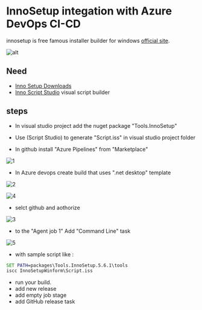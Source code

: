 # InnoSetup integation with Azure DevOps CI-CD
innosetup is free famous installer builder for windows [official site](http://www.jrsoftware.org/).


![alt](https://www.kymoto.org/images/content/logos/isstudio_logo.png)

## Need
- [Inno Setup Downloads](http://www.jrsoftware.org/isdl.php)
- [Inno Script Studio](https://www.kymoto.org/products/inno-script-studio/) visual script builder

## steps
- In visual studio project add the nuget package "Tools.InnoSetup"
- Use (Script Studio) to generate "Script.iss" in visual studio project folder

- In github install "Azure Pipelines" from "Marketplace"


![1](https://user-images.githubusercontent.com/3145143/52985550-a54f8680-33f4-11e9-9ba7-d8acaabf0655.PNG)

- In Azure devops create build that uses ".net desktop" template

![2](https://user-images.githubusercontent.com/3145143/52985576-c4e6af00-33f4-11e9-861d-3b3b52123828.PNG)

![4](https://user-images.githubusercontent.com/3145143/52985594-dc259c80-33f4-11e9-8e52-34b9bb15c49e.PNG)

- selct github and aothorize


![3](https://user-images.githubusercontent.com/3145143/52985589-d7f97f00-33f4-11e9-9cf6-2fdbd5f569ad.PNG)

- to the "Agent job 1" Add "Command Line" task

![5](https://user-images.githubusercontent.com/3145143/52985601-e182e700-33f4-11e9-9e18-c98f19c67378.PNG)
- with sample script like :
```bat
SET PATH=packages\Tools.InnoSetup.5.6.1\tools
iscc InnoSetupWinform\Script.iss
```
- run your build.
- add new release 
- add empty job stage
- add GitHub release task


